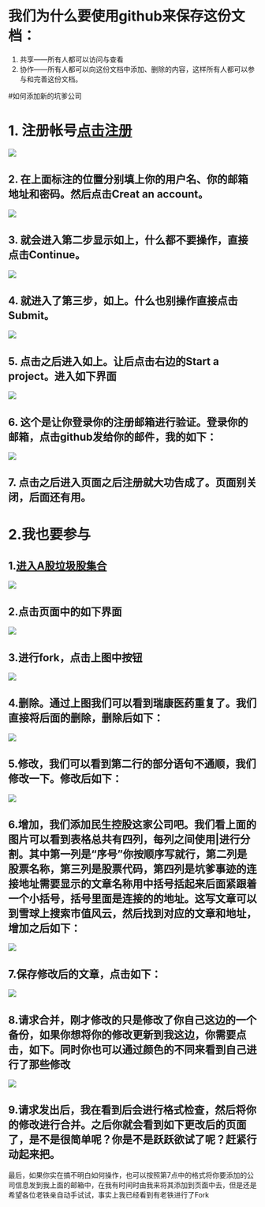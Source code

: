 # 我们为什么要使用github来保存这份文档：
1. 共享——所有人都可以访问与查看
2. 协作——所有人都可以向这份文档中添加、删除的内容，这样所有人都可以参与和完善这份文档。

#如何添加新的坑爹公司
# 1. 注册帐号[点击注册](https://github.com/join?source=header-home)
![](https://github.com/ShotDown123/TrashStock/blob/master/1.png)
## 2. 在上面标注的位置分别填上你的用户名、你的邮箱地址和密码。然后点击Creat an account。
![](https://github.com/ShotDown123/TrashStock/blob/master/2.png)
## 3. 就会进入第二步显示如上，什么都不要操作，直接点击Continue。
![](https://github.com/ShotDown123/TrashStock/blob/master/3.png)
## 4. 就进入了第三步，如上。什么也别操作直接点击Submit。
![](https://github.com/ShotDown123/TrashStock/blob/master/4.png)
## 5. 点击之后进入如上。让后点击右边的Start a project。进入如下界面
![](https://github.com/ShotDown123/TrashStock/blob/master/6.png)
## 6. 这个是让你登录你的注册邮箱进行验证。登录你的邮箱，点击github发给你的邮件，我的如下：
![](https://github.com/ShotDown123/TrashStock/blob/master/7.png)
## 7. 点击之后进入页面之后注册就大功告成了。页面别关闭，后面还有用。

# 2.我也要参与
## 1.[进入A股垃圾股集合](https://shotdown123.github.io/TrashStock/)
![](https://github.com/ShotDown123/TrashStock/blob/master/8.png)
## 2.点击页面中的如下界面
![](https://github.com/ShotDown123/TrashStock/blob/master/9.png)
## 3.进行fork，点击上图中按钮
![](https://github.com/ShotDown123/TrashStock/blob/master/10.png)
## 4.删除。通过上图我们可以看到瑞康医药重复了。我们直接将后面的删除，删除后如下：
![](https://github.com/ShotDown123/TrashStock/blob/master/12.png)
## 5.修改，我们可以看到第二行的部分语句不通顺，我们修改一下。修改后如下：
![](https://github.com/ShotDown123/TrashStock/blob/master/13.png)
## 6.增加，我们添加民生控股这家公司吧。我们看上面的图片可以看到表格总共有四列，每列之间使用|进行分割。其中第一列是“序号”你按顺序写就行，第二列是股票名称，第三列是股票代码，第四列是坑爹事迹的连接地址需要显示的文章名称用中括号括起来后面紧跟着一个小括号，括号里面是连接的的地址。这写文章可以到雪球上搜索市值风云，然后找到对应的文章和地址，增加之后如下：
![](https://github.com/ShotDown123/TrashStock/blob/master/14.png)
## 7.保存修改后的文章，点击如下：
![](https://github.com/ShotDown123/TrashStock/blob/master/15.png)
## 8.请求合并，刚才修改的只是修改了你自己这边的一个备份，如果你想将你的修改更新到我这边，你需要点击，如下。同时你也可以通过颜色的不同来看到自己进行了那些修改    
![](https://github.com/ShotDown123/TrashStock/blob/master/16.png)
## 9.请求发出后，我在看到后会进行格式检查，然后将你的修改进行合并。之后你就会看到如下更改后的页面了，是不是很简单呢？你是不是跃跃欲试了呢？赶紧行动起来把。

最后，如果你实在搞不明白如何操作，也可以按照第7点中的格式将你要添加的公司信息发到我上面的邮箱中，在我有时间时由我来将其添加到页面中去，但是还是希望各位老铁亲自动手试试，事实上我已经看到有老铁进行了Fork

